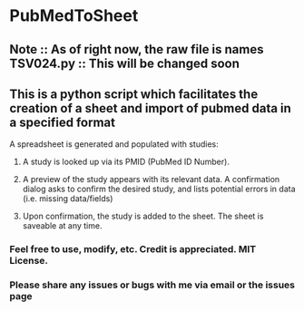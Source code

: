 # PubMedToSheet

## Note :: As of right now, the raw file is names TSV024.py :: This will be changed soon

## This is a python script which facilitates the creation of a sheet and import of pubmed data in a specified format

A spreadsheet is generated and populated with studies:

1) A study is looked up via its PMID (PubMed ID Number).

2) A preview of the study appears with its relevant data. A confirmation dialog asks to confirm the desired study, and lists potential errors in data (i.e. missing data/fields)

3) Upon confirmation, the study is added to the sheet. The sheet is saveable at any time.

### Feel free to use, modify, etc. Credit is appreciated. MIT License.

### Please share any issues or bugs with me via email or the issues page
